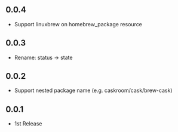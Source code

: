## 0.0.4
- Support linuxbrew on homebrew_package resource

## 0.0.3
- Rename: status -> state

## 0.0.2
- Support nested package name (e.g. caskroom/cask/brew-cask)

## 0.0.1
- 1st Release

